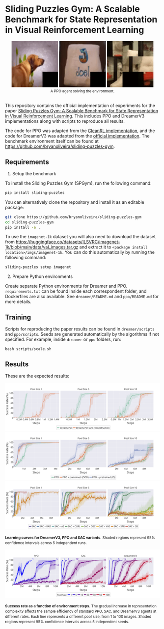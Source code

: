 # Sliding Puzzles Gym: A Scalable Benchmark for State Representation in Visual Reinforcement Learning

<div align="center">
  <img src="docs/example1.gif" width="30%" alt="Example 1">
  <img src="docs/example2.gif" width="30%" alt="Example 2">
  <img src="docs/example3.gif" width="30%" alt="Example 4">
  <br>
  <small>A PPO agent solving the environment.</small>
</div>
<br>

This repository contains the official implementation of experiments for the paper [Sliding Puzzles Gym: A Scalable Benchmark for State Representation in Visual Reinforcement Learning](). This includes PPO and DreamerV3 implementations along with scripts to reproduce all results.

The code for PPO was adapted from the [CleanRL implementation](https://github.com/vwxyzjn/cleanrl/blob/master/cleanrl/ppo_atari.py), and the code for DreamerV3 was adapted from the [official implementation](https://github.com/danijar/dreamerv3).
The benchmark environment itself can be found at https://github.com/bryanoliveira/sliding-puzzles-gym.

## Requirements

1. Setup the benchmark

To install the Sliding Puzzles Gym (SPGym), run the following command:

```bash
pip install sliding-puzzles
```

You can alternatively clone the repository and install it as an editable package:

```bash
git clone https://github.com/bryanoliveira/sliding-puzzles-gym
cd sliding-puzzles-gym
pip install -e .
```

To use the `imagenet-1k` dataset you will also need to download the dataset from https://huggingface.co/datasets/ILSVRC/imagenet-1k/blob/main/data/val_images.tar.gz and extract it to `<package install location>/imgs/imagenet-1k`. You can do this automatically by running the following command:

```bash
sliding-puzzles setup imagenet
```

2. Prepare Python environments

Create separate Python environments for Dreamer and PPO. `requirements.txt` can be found inside each correspondent folder, and Dockerfiles are also available. See `dreamer/README.md` and `ppo/README.md` for more details.

## Training

Scripts for reproducing the paper results can be found in `dreamer/scripts` and `ppo/scripts`. Seeds are generated automatically by the algorithms if not specified. For example, inside `dreamer` or `ppo` folders, run:

```train
bash scripts/scale.sh
```

## Results

These are the expected results:

![Average Steps to 80% Success](docs/dreamer_comparison_lines.png)
![Average Steps to 80% Success](docs/ppo_comparison_lines.png)
![Average Steps to 80% Success](docs/sac_comparison_lines.png)

<small><b>Learning curves for DreamerV3, PPO and SAC variants.</b> Shaded regions represent 95\% confidence intervals across 5 independent runs.</small>

![Success Rates](docs/scale_comparison.png)

<small><b>Success rate as a function of environment steps.</b> The gradual increase in representation complexity affects the sample efficiency of standard PPO, SAC, and DreamerV3 agents at different rates. Each line represents a different pool size, from 1 to 100 images. Shaded regions represent 95\% confidence intervals across 5 independent seeds.</small>